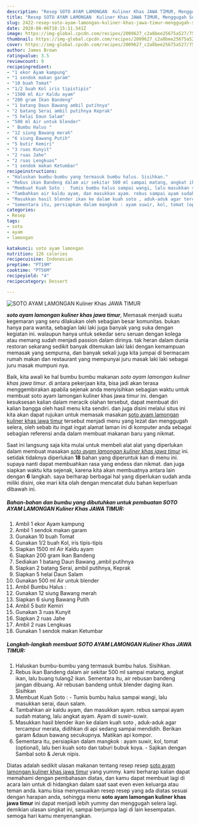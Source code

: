 ```yaml
---
description: "Resep SOTO AYAM LAMONGAN  Kuliner Khas JAWA TIMUR, Menggugah Selera"
title: "Resep SOTO AYAM LAMONGAN  Kuliner Khas JAWA TIMUR, Menggugah Selera"
slug: 2422-resep-soto-ayam-lamongan-kuliner-khas-jawa-timur-menggugah-selera
date: 2020-08-06T18:15:11.541Z
image: https://img-global.cpcdn.com/recipes/2009627_c2a8bee25675a527/751x532cq70/soto-ayam-lamongan-kuliner-khas-jawa-timur-foto-resep-utama.jpg
thumbnail: https://img-global.cpcdn.com/recipes/2009627_c2a8bee25675a527/751x532cq70/soto-ayam-lamongan-kuliner-khas-jawa-timur-foto-resep-utama.jpg
cover: https://img-global.cpcdn.com/recipes/2009627_c2a8bee25675a527/751x532cq70/soto-ayam-lamongan-kuliner-khas-jawa-timur-foto-resep-utama.jpg
author: James Brown
ratingvalue: 3.5
reviewcount: 9
recipeingredient:
- "1 ekor Ayam kampung"
- "1 sendok makan garam"
- "10 buah Tomat"
- "1/2 buah Kol iris tipistipis"
- "1500 ml Air Kaldu ayam"
- "200 gram Ikan Bandeng"
- "1 batang Daun Bawang ambil putihnya"
- "2 batang Serai ambil putihnya Keprak"
- "5 helai Daun Salam"
- "500 ml Air untuk blender"
- " Bumbu Halus "
- "12 siung Bawang merah"
- "6 siung Bawang Putih"
- "5 butir Kemiri"
- "3 ruas Kunyit"
- "2 ruas Jahe"
- "2 ruas Lengkuas"
- "1 sendok makan Ketumbar"
recipeinstructions:
- "Haluskan bumbu-bumbu yang termasuk bumbu halus. Sisihkan."
- "Rebus ikan Bandeng dalam air sekitar 500 ml sampai matang, angkat ikan, lalu buang tulang2 ikan. Sementara itu, air rebusan bandeng jangan dibuang. Air rebusan bandeng untuk blender daging ikan. Sisihkan"
- "Membuat Kuah Soto :  Tumis bumbu halus sampai wangi, lalu masukkan serai, daun salam."
- "Tambahkan air kaldu ayam, dan masukkan ayam. rebus sampai ayam sudah matang, lalu angkat ayam. Ayam di suwir-suwir."
- "Masukkan hasil blender ikan ke dalam kuah soto , aduk-aduk agar tercampur merata, didihkan di api sedang sampai mendidih. Berikan garam &amp;daun bawang secukupnya. Matikan api kompor."
- "Sementara itu, persiapkan dalam mangkok : ayam suwir, kol, tomat (optional), lalu beri kuah soto dan taburi bubuk koya.  Sajikan dengan Sambal soto &amp; Jeruk nipis."
categories:
- Resep
tags:
- soto
- ayam
- lamongan

katakunci: soto ayam lamongan 
nutrition: 126 calories
recipecuisine: Indonesian
preptime: "PT19M"
cooktime: "PT56M"
recipeyield: "4"
recipecategory: Dessert

---
```



![SOTO AYAM LAMONGAN  Kuliner Khas JAWA TIMUR](https://img-global.cpcdn.com/recipes/2009627_c2a8bee25675a527/751x532cq70/soto-ayam-lamongan-kuliner-khas-jawa-timur-foto-resep-utama.jpg)

<b><i>soto ayam lamongan  kuliner khas jawa timur</i></b>, Memasak menjadi suatu kegemaran yang seru dilakukan oleh sebagian besar komunitas. bukan hanya para wanita, sebagian laki laki juga banyak yang suka dengan kegiatan ini. walaupun hanya untuk sekedar seru seruan dengan kolega atau memang sudah menjadi passion dalam dirinya. tak heran dalam dunia restoran sekarang sedikit banyak ditemukan laki laki dengan kemampuan memasak yang sempurna, dan banyak sekali juga kita jumpai di bermacam rumah makan dan restaurant yang mempunyai juru masak laki laki sebagai juru masak mumpuni nya.



Baik, kita awali ke hal bumbu bumbu makanan <i>soto ayam lamongan  kuliner khas jawa timur</i>. di antara pekerjaan kita, bisa jadi akan terasa menggembirakan apabila sejenak anda menyisihkan sebagian waktu untuk membuat soto ayam lamongan  kuliner khas jawa timur ini. dengan kesuksesan kalian dalam meracik olahan tersebut, dapat membuat diri kalian bangga oleh hasil menu kita sendiri. dan juga disini melalui situs ini kita akan dapat rujukan untuk memasak masakan <u>soto ayam lamongan  kuliner khas jawa timur</u> tersebut menjadi menu yang lezat dan menggugah selera, oleh sebab itu ingat ingat alamat laman ini di komputer anda sebagai sebagian referensi anda dalam membuat makanan baru yang nikmat.


Saat ini langsung saja kita mulai untuk membeli alat alat yang diperlukan dalam membuat masakan <u><i>soto ayam lamongan  kuliner khas jawa timur</i></u> ini. setidak tidaknya diperlukan <b>18</b> bahan yang diperuntuk kan di menu ini. supaya nanti dapat membuahkan rasa yang endess dan nikmat. dan juga siapkan waktu kita sejenak, karena kita akan membuatnya antara lain dengan <b>6</b> langkah. saya berharap berbagai hal yang diperlukan sudah anda miliki disini, oke mari kita olah dengan mencatat dulu bahan keperluan dibawah ini.

<!--inarticleads1-->

##### Bahan-bahan dan bumbu yang dibutuhkan untuk pembuatan SOTO AYAM LAMONGAN  Kuliner Khas JAWA TIMUR:

1. Ambil 1 ekor Ayam kampung
1. Ambil 1 sendok makan garam
1. Gunakan 10 buah Tomat
1. Gunakan 1/2 buah Kol, iris tipis-tipis
1. Siapkan 1500 ml Air Kaldu ayam
1. Siapkan 200 gram Ikan Bandeng
1. Sediakan 1 batang Daun Bawang ,ambil putihnya
1. Siapkan 2 batang Serai, ambil putihnya, Keprak
1. Siapkan 5 helai Daun Salam
1. Gunakan 500 ml Air untuk blender
1. Ambil  Bumbu Halus :
1. Gunakan 12 siung Bawang merah
1. Siapkan 6 siung Bawang Putih
1. Ambil 5 butir Kemiri
1. Gunakan 3 ruas Kunyit
1. Siapkan 2 ruas Jahe
1. Ambil 2 ruas Lengkuas
1. Gunakan 1 sendok makan Ketumbar




<!--inarticleads2-->

##### Langkah-langkah membuat SOTO AYAM LAMONGAN  Kuliner Khas JAWA TIMUR:

1. Haluskan bumbu-bumbu yang termasuk bumbu halus. Sisihkan.
1. Rebus ikan Bandeng dalam air sekitar 500 ml sampai matang, angkat ikan, lalu buang tulang2 ikan. Sementara itu, air rebusan bandeng jangan dibuang. Air rebusan bandeng untuk blender daging ikan. Sisihkan
1. Membuat Kuah Soto :  - Tumis bumbu halus sampai wangi, lalu masukkan serai, daun salam.
1. Tambahkan air kaldu ayam, dan masukkan ayam. rebus sampai ayam sudah matang, lalu angkat ayam. Ayam di suwir-suwir.
1. Masukkan hasil blender ikan ke dalam kuah soto , aduk-aduk agar tercampur merata, didihkan di api sedang sampai mendidih. Berikan garam &amp;daun bawang secukupnya. Matikan api kompor.
1. Sementara itu, persiapkan dalam mangkok : ayam suwir, kol, tomat (optional), lalu beri kuah soto dan taburi bubuk koya.  - Sajikan dengan Sambal soto &amp; Jeruk nipis.




Diatas adalah sedikit ulasan makanan tentang resep resep <u>soto ayam lamongan  kuliner khas jawa timur</u> yang yummy. kami berharap kalian dapat memahami dengan pembahasan diatas, dan kamu dapat membuat lagi di acara lain untuk di hidangkan dalam saat saat even even keluarga atau teman anda. kamu bisa menyesuaikan resep resep yang ada diatas sesuai dengan harapan anda, sehingga menu <b>soto ayam lamongan  kuliner khas jawa timur</b> ini dapat menjadi lebih yummy dan menggugah selera lagi. demikian ulasan singkat ini, sampai berjumpa lagi di lain kesempatan. semoga hari kamu menyenangkan.
